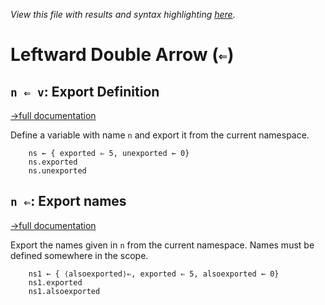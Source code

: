 *View this file with results and syntax highlighting [here](https://mlochbaum.github.io/BQN/help/export.html).*

# Leftward Double Arrow (`⇐`)

## `n ⇐ v`: Export Definition
[→full documentation](../doc/expression.md#exports)

Define a variable with name `n` and export it from the current namespace.

        ns ← { exported ⇐ 5, unexported ← 0}
        ns.exported
        ns.unexported

## `n ⇐`: Export names
[→full documentation](../doc/expression.md#exports)

Export the names given in `n` from the current namespace. Names must be defined somewhere in the scope.

        ns1 ← { ⟨alsoexported⟩⇐, exported ⇐ 5, alsoexported ← 0}
        ns1.exported
        ns1.alsoexported
